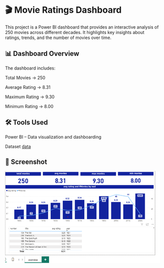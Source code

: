 # 🎬 Movie Ratings Dashboard

This project is a Power BI dashboard that provides an interactive analysis of 250 movies across different decades. It highlights key insights about ratings, trends, and the number of movies over time.

## 📊 Dashboard Overview

The dashboard includes:

Total Movies → 250

Average Rating → 8.31

Maximum Rating → 9.30

Minimum Rating → 8.00


## 🛠️ Tools Used

Power BI – Data visualization and dashboarding

Dataset [data](https://github.com/ahmedelrawy22/IMDB/blob/main/data(web%20page).txt)

## 📸 Screenshot

![dashboard](https://github.com/ahmedelrawy22/IMDB/blob/main/image.png)


